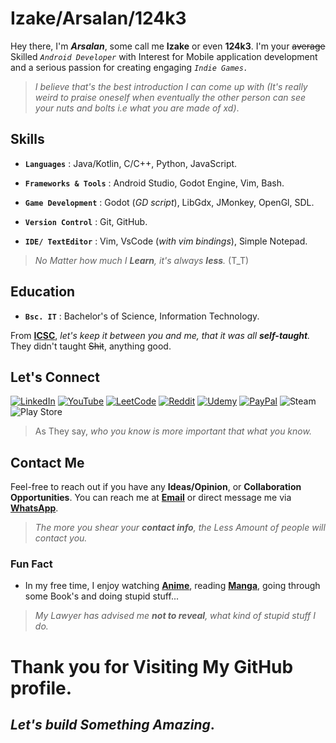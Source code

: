 # Izake/Arsalan/124k3

Hey there, I'm ***Arsalan***, some call me **Izake** or even **124k3**. I'm your ~~average~~ Skilled *`Android Developer`* with Interest for Mobile application development and a serious passion for creating engaging *`Indie Games.`*

>*I believe that's the best introduction I can come up with (It's really weird to praise oneself when eventually the other person can see your nuts and bolts i.e what you are made of xd)*.


## Skills

- **`Languages`** : Java/Kotlin, C/C++, Python, JavaScript.

- **`Frameworks & Tools`** :  Android Studio, Godot Engine, Vim, Bash.

- **`Game Development`** : Godot (*GD script*), LibGdx, JMonkey, OpenGl, SDL.

- **`Version Control`** : Git, GitHub.

- **`IDE/ TextEditor`** : Vim, VsCode (*with vim bindings*), Simple Notepad.

>*No Matter how much I **Learn**, it's always **less**.* (T_T)

## Education

- **`Bsc. IT`** : Bachelor's of Science, Information Technology.

From [**ICSC**](https://en.wikipedia.org/wiki/Islamia_College_of_Science_and_Commerce,_Srinagar), *let's keep it between you and me, that it was all **self-taught**.* They didn't taught ~~Shit~~, anything good.


## Let's Connect

[![LinkedIn](https://img.shields.io/badge/linkedin-%230077B5.svg?style=for-the-badge&logo=linkedin&logoColor=white)](https://www.linkedin.com/in/arsalan-khan-25663124a/)
[![YouTube](https://img.shields.io/badge/YouTube-%23FF0000.svg?style=for-the-badge&logo=YouTube&logoColor=white)](https://youtube.com/@124k3_?si=CidvmrLzY3vluGX8)
[![LeetCode](https://img.shields.io/badge/LeetCode-000000?style=for-the-badge&logo=LeetCode&logoColor=#d16c06)](https://leetcode.com/124k3/)
[![Reddit](https://img.shields.io/badge/Reddit-%23FF4500.svg?style=for-the-badge&logo=Reddit&logoColor=white)](https://www.reddit.com/user/124k3)
[![Udemy](https://img.shields.io/badge/Udemy-A435F0?style=for-the-badge&logo=Udemy&logoColor=white)](https://www.udemy.com/user/arsalan-544/)
[![PayPal](https://img.shields.io/badge/PayPal-00457C?style=for-the-badge&logo=paypal&logoColor=white)](https://paypal.me/izakefortster?country.x=IN&locale.x=en_GB)
![Steam](https://img.shields.io/badge/steam-%23000000.svg?style=for-the-badge&logo=steam&logoColor=white)
![Play Store](https://img.shields.io/badge/Google_Play-414141?style=for-the-badge&logo=google-play&logoColor=white)

>As They say, *who you know is more important that what you know.*

## Contact Me

 Feel-free to reach out if you have any **Ideas/Opinion**, or **Collaboration Opportunities**. You can reach me at [**Email**](akha3743@gmail.com) or direct message me via [**WhatsApp**](https://wa.me/919796926552).

 >*The more you shear your **contact info**, the Less Amount of people will contact you.*

### Fun Fact

- In my free time, I enjoy watching [**Anime**](https://en.wikipedia.org/wiki/Anime), reading [**Manga**](https://en.wikipedia.org/wiki/Manga), going through some Book's and doing stupid stuff...

>*My Lawyer has advised me **not to reveal**, what kind of stupid stuff I do.*


# Thank you for Visiting My  GitHub profile. 
## *Let's build Something  Amazing*.